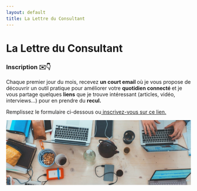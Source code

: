 ```yaml
---
layout: default
title: La Lettre du Consultant
---
```


<div class="post">
  <h1 class="pageTitle">La Lettre du Consultant</h1>

<h3> Inscription ✉️👇</h3> 
<p>Chaque premier jour du mois, recevez <b> un court email </b> où je vous propose de découvrir un outil pratique pour améliorer votre <b> quotidien connecté </b> et je vous partage quelques <b>liens</b> que je trouve intéressant (articles, vidéo, interviews...) pour en prendre du <b>recul.</b></p> 

<p>Remplissez le formulaire ci-dessous ou<a href="https://www.subscribepage.com/lettreduconsultant"> inscrivez-vous sur ce lien.</a> </p>

<img src="/assets/pages_images/lettre_outils.png">


 <script type="text/javascript" src="https://static.mailerlite.com/data/webforms/860568/r0j5n1.js?v1"></script>